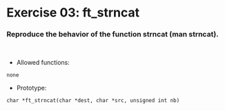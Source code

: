 # Exercise 03: ft_strncat

### Reproduce the behavior of the function strncat (man strncat).
<br>

- Allowed functions:
```
none
```

- Prototype: 
```
char *ft_strncat(char *dest, char *src, unsigned int nb)
```